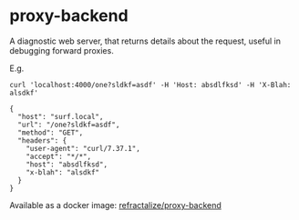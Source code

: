 # proxy-backend

A diagnostic web server, that returns details about the request, useful in debugging forward proxies.

E.g.

    curl 'localhost:4000/one?sldkf=asdf' -H 'Host: absdlfksd' -H 'X-Blah: alsdkf'

    {
      "host": "surf.local",
      "url": "/one?sldkf=asdf",
      "method": "GET",
      "headers": {
        "user-agent": "curl/7.37.1",
        "accept": "*/*",
        "host": "absdlfksd",
        "x-blah": "alsdkf"
      }
    }

Available as a docker image: [refractalize/proxy-backend](https://registry.hub.docker.com/u/refractalize/proxy-backend/)

